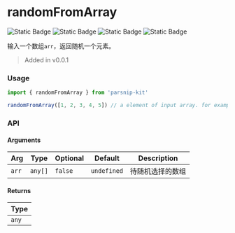 # randomFromArray
![Static Badge](https://img.shields.io/badge/Statement%20Coverage-100.00%-brightgreen) ![Static Badge](https://img.shields.io/badge/Branch%20Coverage-100.00%-brightgreen) ![Static Badge](https://img.shields.io/badge/Function%20Coverage-100.00%-brightgreen) ![Static Badge](https://img.shields.io/badge/Line%20Coverage-100.00%-brightgreen)
      
输入一个数组`arr`，返回随机一个元素。

> Added in v0.0.1



### Usage

```ts
import { randomFromArray } from 'parsnip-kit'

randomFromArray([1, 2, 3, 4, 5]) // a element of input array. for example: 3

```


### API

#### Arguments

| Arg | Type | Optional | Default | Description |
| --- | --- | --- | --- | --- |
| `arr` | `any[]` | `false` | `undefined` | 待随机选择的数组  |

#### Returns

| Type |
| ---  |
| `any`  |